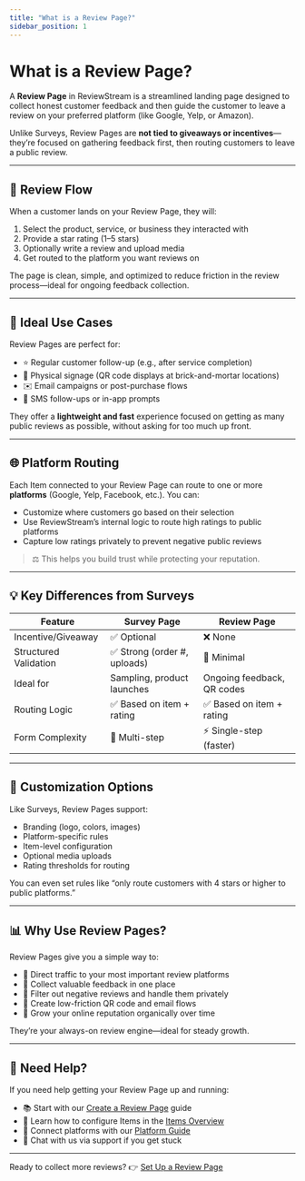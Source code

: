 ```yaml
---
title: "What is a Review Page?"
sidebar_position: 1
---
```


# What is a Review Page?

A **Review Page** in ReviewStream is a streamlined landing page designed to collect honest customer feedback and then guide the customer to leave a review on your preferred platform (like Google, Yelp, or Amazon).

Unlike Surveys, Review Pages are **not tied to giveaways or incentives**—they’re focused on gathering feedback first, then routing customers to leave a public review.

---

## 🔁 Review Flow

When a customer lands on your Review Page, they will:

1. Select the product, service, or business they interacted with
2. Provide a star rating (1–5 stars)
3. Optionally write a review and upload media
4. Get routed to the platform you want reviews on

The page is clean, simple, and optimized to reduce friction in the review process—ideal for ongoing feedback collection.

---

## 🎯 Ideal Use Cases

Review Pages are perfect for:

-   ⭐ Regular customer follow-up (e.g., after service completion)
-   🚪 Physical signage (QR code displays at brick-and-mortar locations)
-   ✉️ Email campaigns or post-purchase flows
-   📱 SMS follow-ups or in-app prompts

They offer a **lightweight and fast** experience focused on getting as many public reviews as possible, without asking for too much up front.

---

## 🌐 Platform Routing

Each Item connected to your Review Page can route to one or more **platforms** (Google, Yelp, Facebook, etc.). You can:

-   Customize where customers go based on their selection
-   Use ReviewStream’s internal logic to route high ratings to public platforms
-   Capture low ratings privately to prevent negative public reviews

> ⚖️ This helps you build trust while protecting your reputation.

---

## 💡 Key Differences from Surveys

| Feature               | **Survey Page**              | **Review Page**            |
| --------------------- | ---------------------------- | -------------------------- |
| Incentive/Giveaway    | ✅ Optional                  | ❌ None                    |
| Structured Validation | ✅ Strong (order #, uploads) | 🚫 Minimal                 |
| Ideal for             | Sampling, product launches   | Ongoing feedback, QR codes |
| Routing Logic         | ✅ Based on item + rating    | ✅ Based on item + rating  |
| Form Complexity       | 🧩 Multi-step                | ⚡ Single-step (faster)    |

---

## 🔧 Customization Options

Like Surveys, Review Pages support:

-   Branding (logo, colors, images)
-   Platform-specific rules
-   Item-level configuration
-   Optional media uploads
-   Rating thresholds for routing

You can even set rules like “only route customers with 4 stars or higher to public platforms.”

---

## 📊 Why Use Review Pages?

Review Pages give you a simple way to:

-   🎯 Direct traffic to your most important review platforms
-   🧠 Collect valuable feedback in one place
-   🧹 Filter out negative reviews and handle them privately
-   📱 Create low-friction QR code and email flows
-   🌱 Grow your online reputation organically over time

They’re your always-on review engine—ideal for steady growth.

---

## 🙋 Need Help?

If you need help getting your Review Page up and running:

-   📚 Start with our [Create a Review Page](./reviewpage) guide
-   🧩 Learn how to configure Items in the [Items Overview](../items/what)
-   🧭 Connect platforms with our [Platform Guide](../platforms/platforms)
-   💬 Chat with us via support if you get stuck

---

Ready to collect more reviews? 👉 [Set Up a Review Page](../landingpages/reviewpage)
